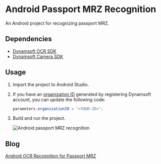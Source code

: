 # Android Passport MRZ Recognition
An Android project for recognizing passport MRZ.

## Dependencies
- [Dynamsoft OCR SDK](https://www.dynamsoft.com/label-recognition/overview/)
- [Dynamsoft Camera SDK](https://www.dynamsoft.com/camera-enhancer/overview/)


## Usage
1. Import the project to Android Studio.
2. If you have an [organization ID](https://www.dynamsoft.com/customer/license/trialLicense) generated by registering Dynamsoft account, you can update the following code:
  
    ```java
    parameters.organizationID = "<YOUR-ID>";
    ```
    
3. Build and run the project.

    ![Android passport MRZ recognition](https://www.dynamsoft.com/blog/wp-content/uploads/2021/07/android-passport-mrz-ocr.jpg)

## Blog
[Android OCR Recognition for Passport MRZ](https://www.dynamsoft.com/codepool/android-ocr-recognition-passport-mrz.html)
